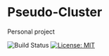 # Pseudo-Cluster
Personal project

![Build Status](https://travis-ci.org/jiajunmao/Pseudo-Cluster.svg?branch=master)     [![License: MIT](https://img.shields.io/badge/License-MIT-yellow.svg)](https://github.com/Kent-AI-Laboratory/Pseudo-Cluster/blob/master/LICENSE)
